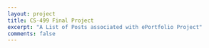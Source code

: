```yaml
---
layout: project
title: CS-499 Final Project
excerpt: "A List of Posts associated with ePortfolio Project"
comments: false
---
```

